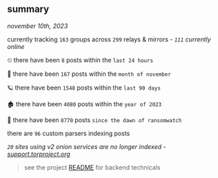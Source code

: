 
## summary
_november 10th, 2023_

currently tracking `163` groups across `299` relays & mirrors - _`111` currently online_

⏲ there have been `8` posts within the `last 24 hours`

🦈 there have been `167` posts within the `month of november`

🪐 there have been `1548` posts within the `last 90 days`

🏚 there have been `4080` posts within the `year of 2023`

🦕 there have been `8770` posts `since the dawn of ransomwatch`

there are `96` custom parsers indexing posts

_`20` sites using v2 onion services are no longer indexed - [support.torproject.org](https://support.torproject.org/onionservices/v2-deprecation/)_

> see the project [README](https://github.com/joshhighet/ransomwatch#ransomwatch--) for backend technicals
